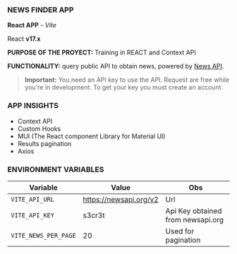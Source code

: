 ### NEWS FINDER APP

**React APP** - *Vite*

React **v17.x**


**PURPOSE OF THE PROYECT:** Training in REACT and Context API

**FUNCTIONALITY:** query public API to obtain news, powered by [News API](https://newsapi.org). 

> **Important:** You need an API key to use the API. Request are free while you're in development. To get your key you must create an account.

### APP INSIGHTS

- Context API
- Custom Hooks
- MUI  (The React component Library for Material UI)
- Results pagination
- Axios


### ENVIRONMENT VARIABLES

|Variable|Value|Obs|
|---|---|---|
|`VITE_API_URL`|https://newsapi.org/v2|Url|
|`VITE_API_KEY`|s3cr3t|Api Key obtained from newsapi.org|
|`VITE_NEWS_PER_PAGE`|20|Used for pagination|
